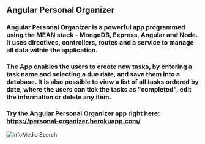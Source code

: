 ## Angular Personal Organizer

### Angular Personal Organizer is a powerful app programmed using the MEAN stack - MongoDB, Express, Angular and Node. It uses directives, controllers, routes and a service to manage all data within the application. 

### The App enables the users to create new tasks, by entering a task name and selecting a due date, and save them into a database. It is also possible to view a list of all tasks ordered by date, where the users can tick the tasks as "completed", edit the information or delete any item. 

### Try the Angular Personal Organizer app right here: https://personal-organizer.herokuapp.com/

![InfoMedia Search](https://github.com/windsor80/portfolio/blob/master/images/infomedia.jpg?raw=true)
